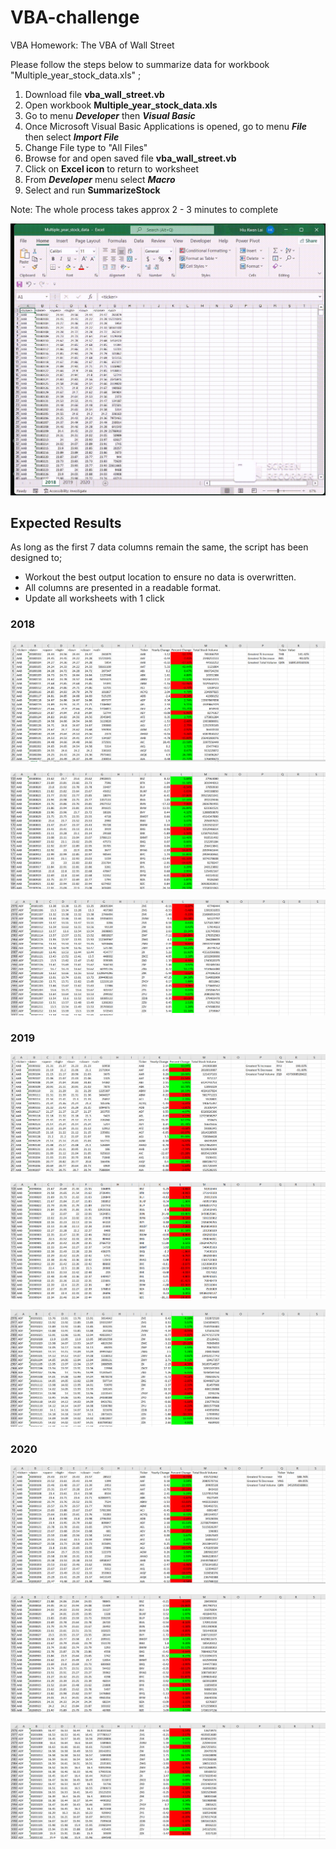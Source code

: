 # VBA-challenge
VBA Homework: The VBA of Wall Street

Please follow the steps below to summarize data for workbook "Multiple_year_stock_data.xls" ;
1. Download file **vba_wall_street.vb**
2. Open workbook **Multiple_year_stock_data.xls**
3. Go to menu **_Developer_** then **_Visual Basic_** 
4. Once Microsoft Visual Basic Applications is opened, go to menu **_File_** then select **_Import File_**
5. Change File type to "All Files" 
6. Browse for and open saved file **vba_wall_street.vb**
7. Click on **Excel icon** to return to worksheet
8. From **_Developer_** menu select **_Macro_**
9. Select and run **SummarizeStock**

Note: The whole process takes approx 2 - 3 minutes to complete

![alt text](image/How-to-run-macro.gif)


## Expected Results
As long as the first 7 data columns remain the same, the script has been designed to;
  * Workout the best output location to ensure no data is overwritten. 
  * All columns are presented in a readable format.
  * Update all worksheets with 1 click

### 2018
![alt text](image/2018_AAB_AIA.png)

![alt text](image/2018_BSZ_BZE.png)

![alt text](image/2018_ZVE_ZZX.png)

### 2019
![alt text](image/2019_AAB_AIA.png)

![alt text](image/2019_BSZ_BZE.png)

![alt text](image/2019_ZVE_ZZX.png)

### 2020
![alt text](image/2020_AAB_AIA.png)

![alt text](image/2020_BSZ_BZE.png)

![alt text](image/2020_ZVE_ZZX.png)
